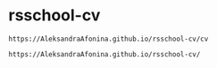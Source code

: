 # rsschool-cv

    https://AleksandraAfonina.github.io/rsschool-cv/cv

    https://AleksandraAfonina.github.io/rsschool-cv/